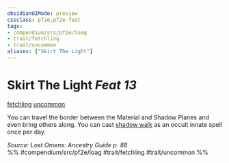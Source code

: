 ```yaml
---
obsidianUIMode: preview
cssclass: pf2e,pf2e-feat
tags:
- compendium/src/pf2e/loag
- trait/fetchling
- trait/uncommon
aliases: ["Skirt The Light"]
---
```

# Skirt The Light  *Feat 13*  
[fetchling](rules/traits/fetchling-b2.md "Fetchling Ancestry & Heritage Trait")  [uncommon](rules/traits/uncommon.md "Uncommon Rarity Trait")  


You can travel the border between the Material and Shadow Planes and even bring others along. You can cast [shadow walk](compendium/spells/shadow-walk.md) as an occult innate spell once per day.

*Source: Lost Omens: Ancestry Guide p. 88*  
%% #compendium/src/pf2e/loag #trait/fetchling #trait/uncommon %%